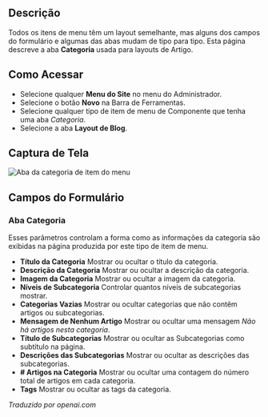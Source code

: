 <!-- Filename: Help6.x:Menu_Item_Category  / Display title: Categoria de Itens do Menu -->

## Descrição

Todos os itens de menu têm um layout semelhante, mas alguns dos campos do formulário e algumas das abas mudam de tipo para tipo. Esta página descreve a aba **Categoria** usada para layouts de Artigo.

## Como Acessar

* Selecione qualquer **Menu do Site** no menu do Administrador.
* Selecione o botão **Novo** na Barra de Ferramentas.
* Selecione qualquer tipo de item de menu de Componente que tenha uma aba *Categoria*.
* Selecione a aba **Layout de Blog**.

## Captura de Tela

![Aba da categoria de item do menu](../../../ptbr/images/menu-items-common/articles-category-blog-category-tab.png)

## Campos do Formulário

### Aba Categoria

Esses parâmetros controlam a forma como as informações da categoria são exibidas na página produzida por este tipo de item de menu.

- **Título da Categoria** Mostrar ou ocultar o título da categoria.
- **Descrição da Categoria** Mostrar ou ocultar a descrição da categoria.
- **Imagem da Categoria** Mostrar ou ocultar a imagem da categoria.
- **Níveis de Subcategoria** Controlar quantos níveis de subcategorias mostrar.
- **Categorias Vazias** Mostrar ou ocultar categorias que não contêm artigos ou subcategorias.
- **Mensagem de Nenhum Artigo** Mostrar ou ocultar uma mensagem *Não há artigos nesta categoria*.
- **Título de Subcategorias** Mostrar ou ocultar as Subcategorias como subtítulo na página.
- **Descrições das Subcategorias** Mostrar ou ocultar as descrições das subcategorias.
- **\# Artigos na Categoria** Mostrar ou ocultar uma contagem do número total de artigos em cada categoria.
- **Tags** Mostrar ou ocultar as tags da categoria.

*Traduzido por openai.com*

